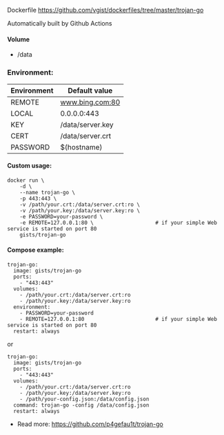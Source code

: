 Dockerfile <https://github.com/vgist/dockerfiles/tree/master/trojan-go>

Automatically built by Github Actions

#### Volume

- /data

### Environment:

| Environment | Default value    |
|-------------|------------------|
| REMOTE      | www.bing.com:80  |
| LOCAL       | 0.0.0.0:443      |
| KEY         | /data/server.key |
| CERT        | /data/server.crt |
| PASSWORD    | $(hostname)      |

#### Custom usage:

    docker run \
        -d \
        --name trojan-go \
        -p 443:443 \
        -v /path/your.crt:/data/server.crt:ro \
        -v /path/your.key:/data/server.key:ro \
        -e PASSWORD=your-password \
        -e REMOTE=127.0.0.1:80 \                    # if your simple Web service is started on port 80
        gists/trojan-go

#### Compose example:

    trojan-go:
      image: gists/trojan-go
      ports:
        - "443:443"
      volumes:
        - /path/your.crt:/data/server.crt:ro
        - /path/your.key:/data/server.key:ro
      environment:
        - PASSWORD=your-password
        - REMOTE=127.0.0.1:80                       # if your simple Web service is started on port 80
      restart: always

or

    trojan-go:
      image: gists/trojan-go
      ports:
        - "443:443"
      volumes:
        - /path/your.crt:/data/server.crt:ro
        - /path/your.key:/data/server.key:ro
        - /path/your-config.json:/data/config.json
      command: trojan-go -config /data/config.json
      restart: always

- Read more: <https://github.com/p4gefau1t/trojan-go>
